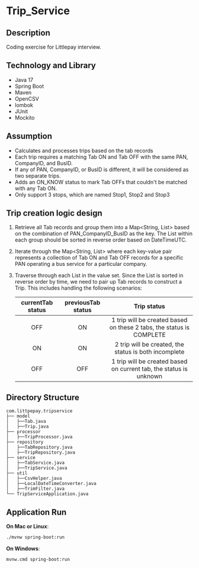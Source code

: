 # Trip_Service

## Description

Coding exercise for Littlepay interview.

## Technology and Library

- Java 17
- Spring Boot
- Maven
- OpenCSV
- lombok
- JUnit
- Mockito

## Assumption

+ Calculates and processes trips based on the tab records
+ Each trip requires a matching Tab ON and Tab OFF with the same PAN, CompanyID, and BusID.
+ If any of PAN, CompanyID, or BusID is different, it will be considered as two separate trips.
+ Adds an ON_KNOW status to mark Tab OFFs that couldn't be matched with any Tab ON.
+ Only support 3 stops, which are named Stop1, Stop2 and Stop3

## Trip creation logic design

1. Retrieve all Tab records and group them into a Map<String, List<Tab>> based on the combination of PAN_CompanyID_BusID as the key. The List<Tab> within each group should be sorted in reverse order based on DateTimeUTC.
2. Iterate through the Map<String, List<Tab>> where each key-value pair represents a collection of Tab ON and Tab OFF records for a specific PAN operating a bus service for a particular company.
3. Traverse through each List<Tab> in the value set. Since the List is sorted in reverse order by time, we need to pair up Tab records to construct a Trip. This includes handling the following scenarios:

   | currentTab status | previousTab status |                         Trip status                          |
      | :---------------: | :----------------: | :----------------------------------------------------------: |
   |        OFF        |         ON         | 1 trip will be created based on these 2 tabs, the status is COMPLETE |
   |        ON         |         ON         |    2 trip will be created, the status is both incomplete     |
   |        OFF        |        OFF         | 1 trip will be created based on current tab, the status is unknown |


## Directory Structure
```
com.littpepay.tripservice
├── model
│   ├──Tab.java
│   ├──Trip.java
├── processor
│   ├──TripProcessor.java
├── repository
│   ├──TabRepository.java
│   ├──TripRepository.java
├── service
│   ├──TabService.java
│   ├──TripService.java
├── util
│   ├──CsvHelper.java
│   ├──LocalDateTimeConverter.java
│   ├──TrimFilter.java
└── TripServiceApplication.java
```

## Application Run

**On Mac or Linux**:

```sh
./mvnw spring-boot:run
```

**On Windows**:

```sh
mvnw.cmd spring-boot:run
```